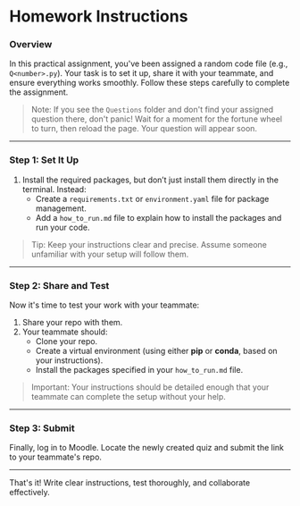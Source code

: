 # Homework Instructions  

### Overview  
In this practical assignment, you've been assigned a random code file (e.g., `Q<number>.py`). Your task is to set it up, share it with your teammate, and ensure everything works smoothly. Follow these steps carefully to complete the assignment.

> Note: If you see the `Questions` folder and don't find your assigned question there, don't panic! Wait for a moment for the fortune wheel to turn, then reload the page. Your question will appear soon.
---

### Step 1: Set It Up  

1. Install the required packages, but don’t just install them directly in the terminal. Instead:  
   - Create a `requirements.txt` or `environment.yaml` file for package management.  
   - Add a `how_to_run.md` file to explain how to install the packages and run your code.  

> Tip: Keep your instructions clear and precise. Assume someone unfamiliar with your setup will follow them.  

---

### Step 2: Share and Test  

Now it's time to test your work with your teammate:  
1. Share your repo with them.  
2. Your teammate should:  
   - Clone your repo.  
   - Create a virtual environment (using either **pip** or **conda**, based on your instructions).  
   - Install the packages specified in your `how_to_run.md` file.  

> Important: Your instructions should be detailed enough that your teammate can complete the setup without your help.  

---

### Step 3: Submit  

Finally, log in to Moodle. Locate the newly created quiz and submit the link to your teammate's repo.  

---

That's it! Write clear instructions, test thoroughly, and collaborate effectively.
